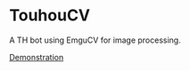 # TouhouCV
A TH bot using EmguCV for image processing.

[Demonstration](https://www.youtube.com/watch?v=XfIzYoet0QQ)
